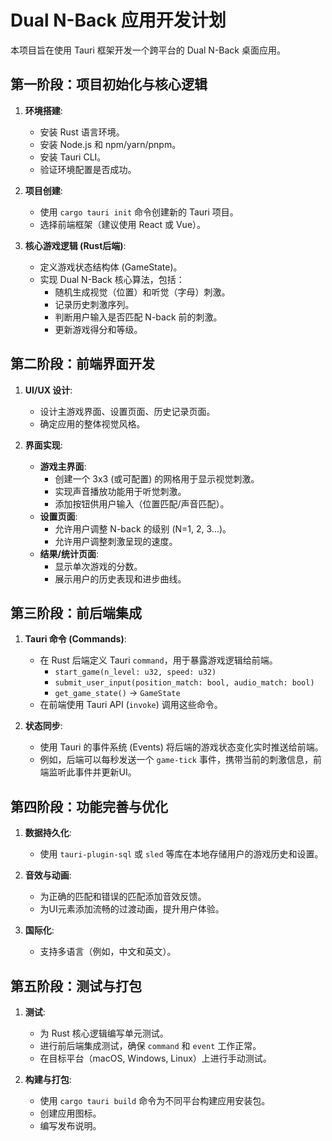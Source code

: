 # Dual N-Back 应用开发计划

本项目旨在使用 Tauri 框架开发一个跨平台的 Dual N-Back 桌面应用。

## 第一阶段：项目初始化与核心逻辑

1.  **环境搭建**:
    *   安装 Rust 语言环境。
    *   安装 Node.js 和 npm/yarn/pnpm。
    *   安装 Tauri CLI。
    *   验证环境配置是否成功。

2.  **项目创建**:
    *   使用 `cargo tauri init` 命令创建新的 Tauri 项目。
    *   选择前端框架（建议使用 React 或 Vue）。

3.  **核心游戏逻辑 (Rust后端)**:
    *   定义游戏状态结构体 (GameState)。
    *   实现 Dual N-Back 核心算法，包括：
        *   随机生成视觉（位置）和听觉（字母）刺激。
        *   记录历史刺激序列。
        *   判断用户输入是否匹配 N-back 前的刺激。
        *   更新游戏得分和等级。

## 第二阶段：前端界面开发

1.  **UI/UX 设计**:
    *   设计主游戏界面、设置页面、历史记录页面。
    *   确定应用的整体视觉风格。

2.  **界面实现**:
    *   **游戏主界面**:
        *   创建一个 3x3 (或可配置) 的网格用于显示视觉刺激。
        *   实现声音播放功能用于听觉刺激。
        *   添加按钮供用户输入（位置匹配/声音匹配）。
    *   **设置页面**:
        *   允许用户调整 N-back 的级别 (N=1, 2, 3...)。
        *   允许用户调整刺激呈现的速度。
    *   **结果/统计页面**:
        *   显示单次游戏的分数。
        *   展示用户的历史表现和进步曲线。

## 第三阶段：前后端集成

1.  **Tauri 命令 (Commands)**:
    *   在 Rust 后端定义 Tauri `command`，用于暴露游戏逻辑给前端。
        *   `start_game(n_level: u32, speed: u32)`
        *   `submit_user_input(position_match: bool, audio_match: bool)`
        *   `get_game_state()` -> `GameState`
    *   在前端使用 Tauri API (`invoke`) 调用这些命令。

2.  **状态同步**:
    *   使用 Tauri 的事件系统 (Events) 将后端的游戏状态变化实时推送给前端。
    *   例如，后端可以每秒发送一个 `game-tick` 事件，携带当前的刺激信息，前端监听此事件并更新UI。

## 第四阶段：功能完善与优化

1.  **数据持久化**:
    *   使用 `tauri-plugin-sql` 或 `sled` 等库在本地存储用户的游戏历史和设置。

2.  **音效与动画**:
    *   为正确的匹配和错误的匹配添加音效反馈。
    *   为UI元素添加流畅的过渡动画，提升用户体验。

3.  **国际化**:
    *   支持多语言（例如，中文和英文）。

## 第五阶段：测试与打包

1.  **测试**:
    *   为 Rust 核心逻辑编写单元测试。
    *   进行前后端集成测试，确保 `command` 和 `event` 工作正常。
    *   在目标平台（macOS, Windows, Linux）上进行手动测试。

2.  **构建与打包**:
    *   使用 `cargo tauri build` 命令为不同平台构建应用安装包。
    *   创建应用图标。
    *   编写发布说明。
